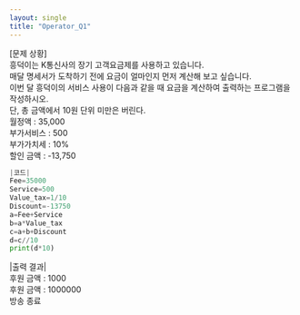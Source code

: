 ```yaml
---
layout: single
title: "Operator_Q1"
---
```


[문제 상황]<br>
흥덕이는 K통신사의 장기 고객요금제를 사용하고 있습니다.<br>
매달 명세서가 도착하기 전에 요금이 얼마인지 먼저 계산해 보고 싶습니다.<br>
이번 달 흥덕이의 서비스 사용이 다음과 같을 때 요금을 계산하여 출력하는 프로그램을 작성하시오.<br>
단, 총 금액에서 10원 단위 미만은 버린다.<br>
월정액 : 35,000<br>
부가서비스 : 500<br>
부가가치세 : 10%<br>
할인 금액 : -13,750

~~~python
|코드|
Fee=35000
Service=500
Value_tax=1/10
Discount=-13750
a=Fee+Service
b=a*Value_tax
c=a+b+Discount
d=c//10
print(d*10)
~~~

|출력 결과|<br>
후원 금액 : 1000<br>
후원 금액 : 1000000<br>
방송 종료

